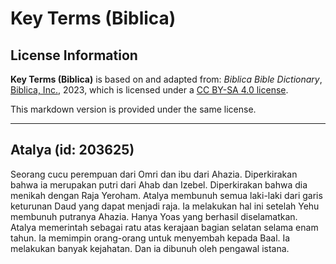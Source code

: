 # Key Terms (Biblica)

## License Information

**Key Terms (Biblica)** is based on and adapted from: _Biblica Bible Dictionary_, [Biblica, Inc.](https://www.biblica.com/), 2023, which is licensed under a [CC BY-SA 4.0 license](https://creativecommons.org/licenses/by-sa/4.0/legalcode.en).

This markdown version is provided under the same license.



--------------------------------

## Atalya (id: 203625)

Seorang cucu perempuan dari Omri dan ibu dari Ahazia. Diperkirakan bahwa ia merupakan putri dari Ahab dan Izebel. Diperkirakan bahwa dia menikah dengan Raja Yeroham. Atalya membunuh semua laki\-laki dari garis keturunan Daud yang dapat menjadi raja. Ia melakukan hal ini setelah Yehu membunuh putranya Ahazia. Hanya Yoas yang berhasil diselamatkan. Atalya memerintah sebagai ratu atas kerajaan bagian selatan selama enam tahun. Ia memimpin orang\-orang untuk menyembah kepada Baal. Ia melakukan banyak kejahatan. Dan ia dibunuh oleh pengawal istana.


